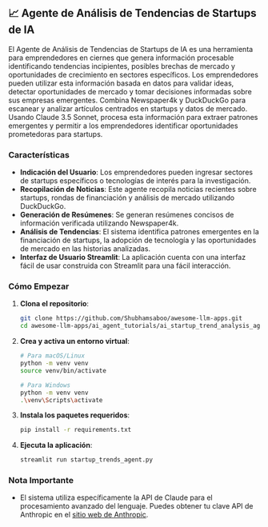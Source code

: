 ## 📈 Agente de Análisis de Tendencias de Startups de IA
El Agente de Análisis de Tendencias de Startups de IA es una herramienta para emprendedores en ciernes que genera información procesable identificando tendencias incipientes, posibles brechas de mercado y oportunidades de crecimiento en sectores específicos. Los emprendedores pueden utilizar esta información basada en datos para validar ideas, detectar oportunidades de mercado y tomar decisiones informadas sobre sus empresas emergentes. Combina Newspaper4k y DuckDuckGo para escanear y analizar artículos centrados en startups y datos de mercado. Usando Claude 3.5 Sonnet, procesa esta información para extraer patrones emergentes y permitir a los emprendedores identificar oportunidades prometedoras para startups.


### Características
- **Indicación del Usuario**: Los emprendedores pueden ingresar sectores de startups específicos o tecnologías de interés para la investigación.
- **Recopilación de Noticias**: Este agente recopila noticias recientes sobre startups, rondas de financiación y análisis de mercado utilizando DuckDuckGo.
- **Generación de Resúmenes**: Se generan resúmenes concisos de información verificada utilizando Newspaper4k.
- **Análisis de Tendencias**: El sistema identifica patrones emergentes en la financiación de startups, la adopción de tecnología y las oportunidades de mercado en las historias analizadas.
- **Interfaz de Usuario Streamlit**: La aplicación cuenta con una interfaz fácil de usar construida con Streamlit para una fácil interacción.

### Cómo Empezar
1. **Clona el repositorio**:
   ```bash
   git clone https://github.com/Shubhamsaboo/awesome-llm-apps.git 
   cd awesome-llm-apps/ai_agent_tutorials/ai_startup_trend_analysis_agent
   ```

2. **Crea y activa un entorno virtual**:
   ```bash
   # Para macOS/Linux
   python -m venv venv
   source venv/bin/activate

   # Para Windows
   python -m venv venv
   .\venv\Scripts\activate
   ```

3. **Instala los paquetes requeridos**:
   ```bash
   pip install -r requirements.txt
   ```

4. **Ejecuta la aplicación**:
   ```bash
   streamlit run startup_trends_agent.py
   ```
### Nota Importante
- El sistema utiliza específicamente la API de Claude para el procesamiento avanzado del lenguaje. Puedes obtener tu clave API de Anthropic en el [sitio web de Anthropic](https://www.anthropic.com/api).


